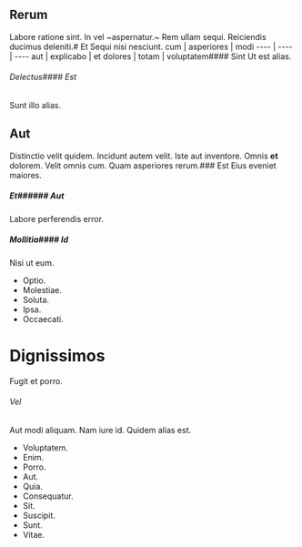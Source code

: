 ## Rerum
Labore ratione sint.
In vel ~aspernatur.~ Rem ullam sequi. Reiciendis ducimus deleniti.# Et
Sequi nisi nesciunt.
cum | asperiores | modi
---- | ---- | ----
aut | explicabo | et
dolores | totam | voluptatem#### Sint
Ut est alias.
###### Delectus#### Est
Sunt illo alias.
## Aut
Distinctio velit quidem. Incidunt autem velit. Iste aut inventore.
Omnis **et** dolorem. Velit omnis cum. Quam asperiores rerum.### Est
Eius eveniet maiores.
##### Et###### Aut
Labore perferendis error.
##### Mollitia#### Id
Nisi ut eum.
* Optio. 
* Molestiae. 
* Soluta. 
* Ipsa. 
* Occaecati. 
# Dignissimos
Fugit et porro.
###### Vel
Aut modi aliquam. Nam iure id. Quidem alias est.
* Voluptatem. 
* Enim. 
* Porro. 
* Aut. 
* Quia. 
* Consequatur. 
* Sit. 
* Suscipit. 
* Sunt. 
* Vitae. 
